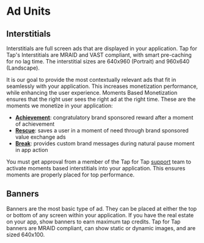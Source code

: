 # Ad Units

## Interstitials


Interstitials are full screen ads that are displayed in your application. Tap for Tap's Interstitials are MRAID and VAST compliant, with smart pre-caching for no lag time. The interstitial sizes are 640x960 (Portrait) and 960x640 (Landscape).

It is our goal to provide the most contextually relevant ads that fit in seamlessly with your application. This increases monetization performance, while enhancing the user experience. Moments Based Monetization ensures that the right user sees the right ad at the right time.  These are the moments we monetize in your application:

* [__Achievement__](/doc/make-money/achievement-moment): congratulatory brand sponsored reward after a moment of achievement
* [__Rescue__](/doc/make-money/rescue-moment): saves a user in a moment of need through brand sponsored value exchange ads
* [__Break__](/doc/make-money/break-moment): provides custom brand messages during natural pause moment in app action

You must get approval from a member of the Tap for Tap [support](/doc/help/support) team to activate moments based interstitials into your application. This ensures moments are properly placed for top performance.


## Banners

Banners are the most basic type of ad. They can be placed at either the top or bottom of any screen within your application. If you have the real estate on your app, show banners to earn maximum tap credits.  Tap for Tap banners are MRAID compliant, can show static or dynamic images, and are sized 640x100.
